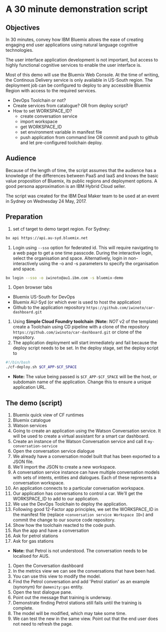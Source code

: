 # A 30 minute demonstration script

## Objectives
In 30 minutes, convey how IBM Bluemix allows the ease of creating engaging end user applications using natural language cognitive technologies.

The user interface application development is not important, but access to highly functional cognitive services to enable the user interface is.

Most of this demo will use the Bluemix Web Console. At the time of writing, the Continous Delivery service is only available in US-South region. The deployment job can be configured to deploy to any accessible Bluemix Region with access to the required services.

  * DevOps Toolchain or not?
  * Create services from catalogue? OR from deploy script?
  * How to set WORKSPACE_ID?
    * create conversation service
    * import workspace
    * get WORKSPACE_ID
    * set environment variable in manifest file
    * push application from command line OR commit and push to github and let pre-configured toolchain deploy.

## Audience
Because of the length of time, the script assumes that the audience has a knowledge of the differences between PaaS and IaaS and knows the basic value proposition of Bluemix, its public regions and deployment options. A good persona approximation is an IBM Hybrid Cloud seller.

The script was created for the IBM Deal Maker team to be used at an event in Sydney on Wednesday 24 May, 2017.

## Preparation
1. set cf target to demo target region. For Sydney:
```sh
bx api https://api.au-syd.bluemix.net
```
1. Login using `--sso` option for federated id. This will require navigating to a web page to get a one time passcode. During the interactive login, select the organisation and space. Alternatively, login in non-interactively using the -o and -s parameters to specify the organisation and space.
```sh
bx login --sso -o iwinoto@au1.ibm.com -s bluemix-demo
```
1. Open browser tabs
  * Bluemix US-South for DevOps
  * Bluemix AU-Syd (or which ever is used to host the application)
  * Github to the application repository `https://github.com/iwinoto/car-dashboard.git`
1. Using **Simple Cloud Foundry toolchain** (**Note:** *NOT* v2 of the template) create a Toolchain using CD pipeline with a clone of the repository `https://github.com/iwinoto/car-dashboard.git` or clone of the repository.
1. The application deployment will start immediately and fail because the deploy script needs to be set. In the deploy stage, set the deploy script to
```sh
#!/bin/bash
./cf-deploy.sh $CF_APP-$CF_SPACE
```
  * **Note:** The value being passed is `$CF_APP-$CF_SPACE` will be the host, or subdomain name of the application. Change this to ensure a unique application URL.

## The demo (script)
1. Bluemix quick view of CF runtimes
1. Bluemix catalogue
1. Watson services
1. Going to create an application using the Watson Conversation service. It will be used to create a virtual assistant for a smart car dashboard.
1. Create an instance of the Watson Conversation service and call it `my-conversation-service`
1. Open the conversation service dialogue
1. We already have a conversation model built that has been exported to a JSON file.
1. We'll import the JSON to create a new workspace.
1. A conversation service instance can have multiple conversation models with sets of intents, entities and dialogues. Each of these represents a conversation workspace.
1. An application connects to a particular conversation workspace.
1. Our application has conversations to control a car. We'll get the WORKSPACE_ID to add to our application.
1. We use the DevOps Toolchain to deploy the application.
1. Following good 12-Factor app principles, we set the WORKSPACE_ID in the manifest file (replace `<conversation service Workspace ID>`) and commit the change to our source code repository.
1. Show how the toolchain reacted to the code push.
1. Run the app and have a conversation
1. Ask for petrol stations
1. Ask for gas stations
  * **Note:** that Petrol is not understood. The conversation needs to be localised for AUS.
1. Open the Conversation dashboard
1. In the metrics view we can see the conversations that have been had.
1. You can use this view to modify the model.
1. Find the Petrol conversation and add 'Petrol station' as an example (synonym) for `@amenity:gas` entity.
1. Open the test dialogue pane.
1. Point out the message that training is underway.
1. Demonstrate finding Petrol stations still fails until the training is complete.
1. The model will be modified, which may take some time.
1. We can test the new in the same view. Point out that the end user does not need to refresh the page.
